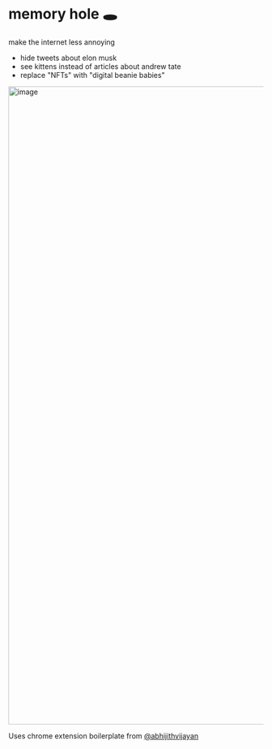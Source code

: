 <h1>memory hole 🕳️</h1>
<p>make the internet less annoying</p>
<ul>
<li>hide tweets about elon musk</li>
<li>see kittens instead of articles about andrew tate</li>
<li>replace "NFTs" with "digital beanie babies"</li>
</ul>

<img width="1258" alt="image" src="https://user-images.githubusercontent.com/34686302/203775698-61bfaadf-a63a-43e7-b8e6-4109dcdbb10e.png">

<p>Uses chrome extension boilerplate from <a href="https://twitter.com/_abhijithv">@abhijithvijayan</a></p>
